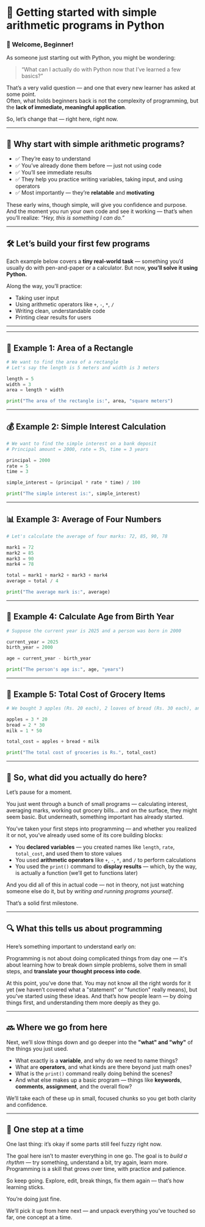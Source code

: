 # 🧮 Getting started with simple arithmetic programs in Python

### 👋 Welcome, Beginner!

As someone just starting out with Python, you might be wondering:

> “What can I actually do with Python now that I’ve learned a few basics?”

That’s a very valid question — and one that every new learner has asked at some point.  
Often, what holds beginners back is not the complexity of programming, but the **lack of immediate, meaningful application**.

So, let’s change that — right here, right now.

---

## 🎯 Why start with simple arithmetic programs?

- ✅ They’re easy to understand
- ✅ You’ve already done them before — just not using code
- ✅ You’ll see immediate results
- ✅ They help you practice writing variables, taking input, and using operators
- ✅ Most importantly — they’re **relatable** and **motivating**

These early wins, though simple, will give you confidence and purpose.  
And the moment you run your own code and see it working — that’s when you’ll realize: *“Hey, this is something I can do.”*

---

## 🛠️ Let’s build your first few programs

Each example below covers a **tiny real-world task** — something you’d usually do with pen-and-paper or a calculator. But now, **you’ll solve it using Python.**

Along the way, you’ll practice:
- Taking user input
- Using arithmetic operators like `+`, `-`, `*`, `/`
- Writing clean, understandable code
- Printing clear results for users

---
---

## 🧮 Example 1: Area of a Rectangle

```python
# We want to find the area of a rectangle
# Let's say the length is 5 meters and width is 3 meters

length = 5
width = 3
area = length * width

print("The area of the rectangle is:", area, "square meters")
```

---

## 💰 Example 2: Simple Interest Calculation

```python
# We want to find the simple interest on a bank deposit
# Principal amount = 2000, rate = 5%, time = 3 years

principal = 2000
rate = 5
time = 3

simple_interest = (principal * rate * time) / 100

print("The simple interest is:", simple_interest)
```

---

## 📊 Example 3: Average of Four Numbers

```python
# Let's calculate the average of four marks: 72, 85, 90, 78

mark1 = 72
mark2 = 85
mark3 = 90
mark4 = 78

total = mark1 + mark2 + mark3 + mark4
average = total / 4

print("The average mark is:", average)
```

---

## 📅 Example 4: Calculate Age from Birth Year

```python
# Suppose the current year is 2025 and a person was born in 2000

current_year = 2025
birth_year = 2000

age = current_year - birth_year

print("The person's age is:", age, "years")
```

---

## 🛒 Example 5: Total Cost of Grocery Items

```python
# We bought 3 apples (Rs. 20 each), 2 loaves of bread (Rs. 30 each), and 1 bottle of milk (Rs. 50)

apples = 3 * 20
bread = 2 * 30
milk = 1 * 50

total_cost = apples + bread + milk

print("The total cost of groceries is Rs.", total_cost)
```

---

## 🧭 So, what did you actually do here?

Let’s pause for a moment.

You just went through a bunch of small programs — calculating interest, averaging marks, working out grocery bills… and on the surface, they might seem basic. But underneath, something important has already started.

You’ve taken your first steps into programming — and whether you realized it or not, you’ve already used some of its core building blocks:

- You **declared variables** — you created names like `length`, `rate`, `total_cost`, and used them to store values  
- You used **arithmetic operators** like `+`, `-`, `*`, and `/` to perform calculations  
- You used the `print()` command to **display results** — which, by the way, is actually a function (we’ll get to functions later)

And you did all of this in actual code — not in theory, not just watching someone else do it, but by *writing and running programs yourself*.

That’s a solid first milestone.

---

## 🔍 What this tells us about programming

Here’s something important to understand early on:

Programming is not about doing complicated things from day one — it's about learning how to break down simple problems, solve them in small steps, and **translate your thought process into code**.

At this point, you’ve done that. You may not know all the right words for it yet (we haven’t covered what a "statement" or "function" really means), but you've started using these ideas. And that’s how people learn — by doing things first, and understanding them more deeply as they go.

---

## 🔜 Where we go from here

Next, we’ll slow things down and go deeper into the **"what" and "why"** of the things you just used.

- What exactly is a **variable**, and why do we need to name things?
- What are **operators**, and what kinds are there beyond just math ones?
- What is the `print()` command really doing behind the scenes?
- And what else makes up a basic program — things like **keywords**, **comments**, **assignment**, and the overall flow?

We’ll take each of these up in small, focused chunks so you get both clarity and confidence.

---

## 👣 One step at a time

One last thing: it’s okay if some parts still feel fuzzy right now.

The goal here isn’t to master everything in one go. The goal is to *build a rhythm* — try something, understand a bit, try again, learn more. Programming is a skill that grows over time, with practice and patience.

So keep going. Explore, edit, break things, fix them again — that’s how learning sticks.

You’re doing just fine.

We’ll pick it up from here next — and unpack everything you’ve touched so far, one concept at a time.
